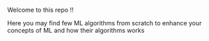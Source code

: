 Welcome to this repo !! 

Here you may find few ML algorithms from scratch to enhance your concepts of ML and how their algorithms works

